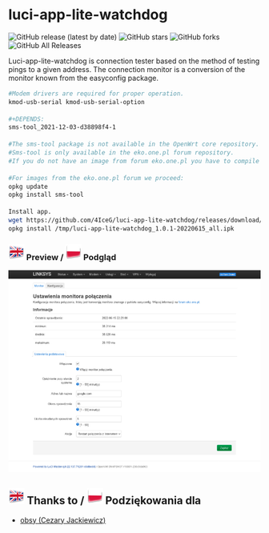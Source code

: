 # luci-app-lite-watchdog

![GitHub release (latest by date)](https://img.shields.io/github/v/release/4IceG/luci-app-lite-watchdog?style=flat-square)
![GitHub stars](https://img.shields.io/github/stars/4IceG/luci-app-lite-watchdog?style=flat-square)
![GitHub forks](https://img.shields.io/github/forks/4IceG/luci-app-lite-watchdog?style=flat-square)
![GitHub All Releases](https://img.shields.io/github/downloads/4IceG/luci-app-lite-watchdog/total)

Luci-app-lite-watchdog is connection tester based on the method of testing pings to a given address.
The connection monitor is a conversion of the monitor known from the easyconfig package.

``` bash
#Modem drivers are required for proper operation.
kmod-usb-serial kmod-usb-serial-option

#+DEPENDS:
sms-tool_2021-12-03-d38898f4-1

#The sms-tool package is not available in the OpenWrt core repository. 
#Sms-tool is only available in the eko.one.pl forum repository. 
#If you do not have an image from forum eko.one.pl you have to compile the package manually.

#For images from the eko.one.pl forum we proceed:
opkg update
opkg install sms-tool

Install app.
wget https://github.com/4IceG/luci-app-lite-watchdog/releases/download/1.0.1-20220615/luci-app-lite-watchdog_1.0.1-20220615_all.ipk -O /tmp/luci-app-lite-watchdog_1.0.1-20220615_all.ipk
opkg install /tmp/luci-app-lite-watchdog_1.0.1-20220615_all.ipk

```

### <img src="https://raw.githubusercontent.com/4IceG/Personal_data/master/dooffy_design_icons_EU_flags_United_Kingdom.png" height="32"> Preview / <img src="https://raw.githubusercontent.com/4IceG/Personal_data/master/dooffy_design_icons_EU_flags_Poland.png" height="32"> Podgląd

![](https://github.com/4IceG/Personal_data/blob/master/zrzuty/Lite-watchdog.png?raw=true)

## <img src="https://raw.githubusercontent.com/4IceG/Personal_data/master/dooffy_design_icons_EU_flags_United_Kingdom.png" height="32"> Thanks to / <img src="https://raw.githubusercontent.com/4IceG/Personal_data/master/dooffy_design_icons_EU_flags_Poland.png" height="32"> Podziękowania dla
- [obsy (Cezary Jackiewicz)](https://github.com/obsy)
